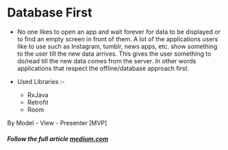 # Database First 

- No one likes to open an app and wait forever for data to be displayed or to find an empty screen in front of them. A lot of the applications users like to use such as Instagram, tumblr, news apps, etc. show something to the user till the new data arrives. This gives the user something to do/read till the new data comes from the server. In other words applications that respect the offline/database approach first.

-  Used Libraries :- 
	- RxJava
	- Retrofit
	- Room 

 By Model - View - Presenter [MVP]
  
##### Follow the full article [medium.com](https://medium.com/@eslam.hussein/dominate-remote-local-data-with-rx-retrofit-room-mvp-f2b13a0ac27b) 
